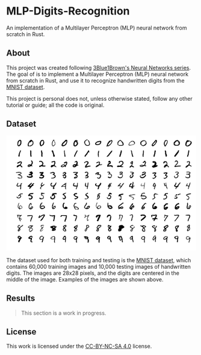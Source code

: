 # MLP-Digits-Recognition
An implementation of a Multilayer Perceptron (MLP) neural network from scratch in Rust.

## About
This project was created following [3Blue1Brown's Neural Networks series](https://youtu.be/aircAruvnKk). The goal of is to implement a Multilayer Perceptron (MLP) neural network from scratch in Rust, and use it to recognize handwritten digits from the [MNIST dataset](http://yann.lecun.com/exdb/mnist/).

This project is personal does not, unless otherwise stated, follow any other tutorial or guide; all the code is original.

## Dataset
[![MNIST examples](assets/mnist-examples.png)](http://yann.lecun.com/exdb/mnist/)

The dataset used for both training and testing is the [MNIST dataset](http://yann.lecun.com/exdb/mnist/), which contains 60,000 training images and 10,000 testing images of handwritten digits. The images are 28x28 pixels, and the digits are centered in the middle of the image. Examples of the images are shown above.

## Results
> This section is a work in progress.

## License
This work is licensed under the [CC-BY-NC-SA 4.0](https://creativecommons.org/licenses/by-nc-sa/4.0/) license.